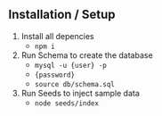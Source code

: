 ## Installation / Setup
1. Install all depencies
    * `npm i`
2. Run Schema to create the database
    * `mysql -u {user} -p`
    * `{password}`
    * `source db/schema.sql`
3. Run Seeds to inject sample data
    * `node seeds/index`
